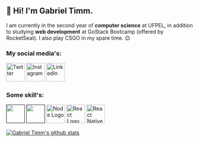 ## :wave: Hi! I'm Gabriel Timm.

I am currently in the second year of **computer science** at UFPEL, in addition to studying **web development** at GoStack Bootcamp (offered by RocketSeat). I also play CSGO in my spare time. :wink:

### My social media's:

<p align="left">
  <a href="https://twitter.com/gabrieltimm_" target="_blank"><img                       src="https://camo.githubusercontent.com/35b0b8bfbd8840f35607fb56ad0a139047fd5d6e09ceb060c5c6f0a5abd1044c/68747470733a2f2f6564656e742e6769746875622e696f2f537570657254696e7949636f6e732f696d616765732f7376672f747769747465722e737667" alt="Twitter" width="50" height="50"/></a>
  <a href="https://www.instagram.com/gabrieltimm_/" target="_blank"><img                       src="https://camo.githubusercontent.com/c9dacf0f25a1489fdbc6c0d2b41cda58b77fa210a13a886d6f99e027adfbd358/68747470733a2f2f6564656e742e6769746875622e696f2f537570657254696e7949636f6e732f696d616765732f7376672f696e7374616772616d2e737667" alt="Instagram" width="50" height="50"/></a>
  <a href="https://www.linkedin.com/in/gabriel-timm/" target="_blank"><img                       src="https://camo.githubusercontent.com/c8a9c5b414cd812ad6a97a46c29af67239ddaeae08c41724ff7d945fb4c047e5/68747470733a2f2f6564656e742e6769746875622e696f2f537570657254696e7949636f6e732f696d616765732f7376672f6c696e6b6564696e2e737667" alt="Linkedin" width="50" height="50"/></a>
</p>

### Some skill's:

<p align="left">
  <a href="" target="_blank"><img src="https://upload.vectorlogo.zone/logos/javascript/images/239ec8a4-163e-4792-83b6-3f6d96911757.svg" alt="" width="50" height="50"/></a>
  <a href="" target="_blank"><img src="https://www.vectorlogo.zone/logos/typescriptlang/typescriptlang-icon.svg" alt="" width="50" height="50"/></a>
  <a href="https://nodejs.org/en/" target="_blank"><img src="https://www.vectorlogo.zone/logos/nodejs/nodejs-icon.svg" alt="Node Logo" width="50" height="50"/></a>
  <a href="https://reactjs.org/" target="_blank"><img src="https://www.vectorlogo.zone/logos/reactjs/reactjs-icon.svg" alt="React Logo" width="50" height="50"/></a>
  <a href="https://reactnative.dev/" target="_blank"><img src="https://reactnative.dev/img/header_logo.svg" alt="React Native Logo" width="50" height="50"/></a>
</p>

[![Gabriel Timm's github stats](https://github-readme-stats.vercel.app/api?username=gstimm&show_icons=true&theme=dracula)](https://github.com/gstimm/github-readme-stats)
